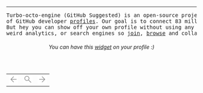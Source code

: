 <!--
<p align="center"><img src="https://upload.wikimedia.org/wikipedia/commons/8/88/Stereographic_projection_in_3D.svg" height="200px" width="200px"></p>
-->

---


<pre>
Turbo-octo-engine (GitHub Suggested) is an open-source project and a <a href="https://en.wikipedia.org/wiki/Webring">webring </a> 
of GitHub developer <a href="https://docs.github.com/en/account-and-profile/setting-up-and-managing-your-github-profile/customizing-your-profile/managing-your-profile-readme">profiles</a>. Our goal is to connect 83 million developers at one place. 
But hey you can show off your own profile without using any suggestion algorithms,
weird analytics, or search engines so <a href="./list">join</a>, <a href="https://cx0y.github.io/turbo-octo-engine">browse</a> and collaborate.
</pre>

<h6 align="center">You can have this <a href="./widget">widget</a> on your profile :)</h6>
<br>

<div align="center">
<table>
    <tr>
        <td><a href="https://cx0y.github.io/widget/page/left.html"><img src="./widget/icon/left.svg" alt="" height="24px" width="24px" ></a></td>
        <td><a href="https://cx0y.github.io/widget/page/rand.html"><img src="./widget/icon/search.svg" alt="" height="24px" width="24px" ></a></td>
        <td><a href="https://cx0y.github.io/widget/page/right.html"><img src="./widget/icon/right.svg" alt="" height="24px" width="24px"></a></td>
    </tr>
</table>
</div>


